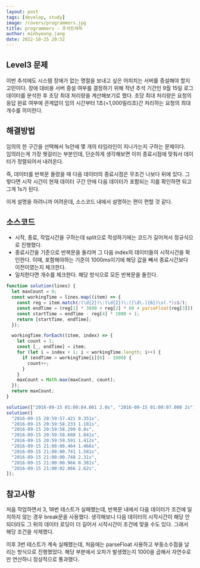 ```yaml
---
layout: post
tags: [develop, study]
image: /covers/programmers.jpg
title: programmers - 추석트래픽
author: minhyeong.jang
date: 2022-10-25 20:52
---
```


## Level3 문제

이번 추석에도 시스템 장애가 없는 명절을 보내고 싶은 어피치는 서버를 증설해야 할지 고민이다. 장애 대비용 서버 증설 여부를 결정하기 위해 작년 추석 기간인 9월 15일 로그 데이터를 분석한 후 초당 최대 처리량을 계산해보기로 했다. 초당 최대 처리량은 요청의 응답 완료 여부에 관계없이 임의 시간부터 1초(=1,000밀리초)간 처리하는 요청의 최대 개수를 의미한다.

## 해결방법

임의의 한 구간을 선택해서 1s안에 몇 개의 타임라인이 지나가는지 구하는 문제이다.  
임의라는게 가장 헷갈리는 부분인데, 단순하게 생각해보면 이미 종료시점에 맞춰서 데이터가 정렬되어서 내려온다.

즉, 데이터를 반복문 돌렸을 때 다음 데이터의 종료시점은 무조건 나보다 뒤에 있다. 그렇다면 시작 시간이 현재 데이터 구간 안에 다음 데이터가 포함되는 지를 확인하면 되고 그게 1s가 된다.

이게 설명을 하려니까 어려운데, 소스코드 내에서 설명하는 편이 편할 것 같다.

## 소스코드

- 시작, 종료, 작업시간을 구하는데 split으로 작성하기에는 코드가 길어져서 정규식으로 진행했다.
- 종료시간을 기준으로 반복문을 돌리며 그 다음 index의 데이터들의 시작시간을 확인한다. 이때, 포함해야하는 기준이 1000ms이기에 해당 값을 빼서 종료시간보다 이전이였는지 체크한다.
- 일치한다면 개수를 체크한다. 해당 방식으로 모든 반복문을 돌린다.

```js
function solution(lines) {
  let maxCount = 0;
  const workingTime = lines.map((item) => {
    const reg = item.match(/(\d{2})\:(\d{2})\:([\d\.]{6})\s(.*)s$/);
    const endTime = (reg[1] * 3600 + reg[2] * 60 + parseFloat(reg[3])) * 1000;
    const startTime = endTime - reg[4] * 1000 + 1;
    return [startTime, endTime];
  });

  workingTime.forEach((item, index) => {
    let count = 1;
    const [_, endTime] = item;
    for (let i = index + 1; i < workingTime.length; i++) {
      if (endTime > workingTime[i][0] - 1000) {
        count++;
      }
    }
    maxCount = Math.max(maxCount, count);
  });
  return maxCount;
}

solution(["2016-09-15 01:00:04.001 2.0s", "2016-09-15 01:00:07.000 2s"]);
solution([
  "2016-09-15 20:59:57.421 0.351s",
  "2016-09-15 20:59:58.233 1.181s",
  "2016-09-15 20:59:58.299 0.8s",
  "2016-09-15 20:59:58.688 1.041s",
  "2016-09-15 20:59:59.591 1.412s",
  "2016-09-15 21:00:00.464 1.466s",
  "2016-09-15 21:00:00.741 1.581s",
  "2016-09-15 21:00:00.748 2.31s",
  "2016-09-15 21:00:00.966 0.381s",
  "2016-09-15 21:00:02.066 2.62s",
]);
```

## 참고사항

처음 작업하면서 3, 18번 테스트가 실패했는데, 반복문 내에서 다음 데이터가 조건에 일치하지 않는 경우 break문을 사용했다. 생각해보니 다음 데이터의 시작시간이 해당 안되더라도 그 뒤의 데이터 로딩이 더 길어서 시작시간이 조건에 맞을 수도 있다. 그래서 해당 조건을 삭제했다.

이후 3번 테스트가 계속 실패했는데, 처음에는 parseFloat 사용하고 부동소수점을 날리는 방식으로 진행했었다. 해당 부분에서 오차가 발생했는지 1000을 곱해서 자연수로만 연산하니 정상적으로 통과했다.
